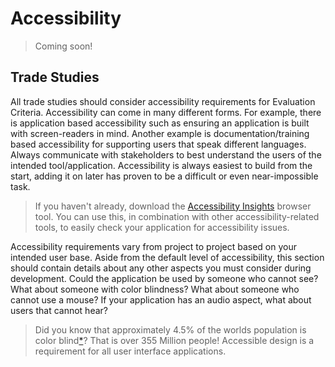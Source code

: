 # Accessibility

> Coming soon!

## Trade Studies

All trade studies should consider accessibility requirements for Evaluation Criteria. Accessibility can come in many different forms. For example, there is application based accessibility such as ensuring an application is built with screen-readers in mind. Another example is documentation/training based accessibility for supporting users that speak different languages. Always communicate with stakeholders to best understand the users of the intended tool/application. Accessibility is always easiest to build from the start, adding it on later has proven to be a difficult or even near-impossible task.

> If you haven't already, download the [Accessibility Insights](https://accessibilityinsights.io/) browser tool. You can use this, in combination with other accessibility-related tools, to easily check your application for accessibility issues.

Accessibility requirements vary from project to project based on your intended user base. Aside from the default level of accessibility, this section should contain details about any other aspects you must consider during development. Could the application be used by someone who cannot see? What about someone with color blindness? What about someone who cannot use a mouse? If your application has an audio aspect, what about users that cannot hear?

> Did you know that approximately 4.5% of the worlds population is color blind[*](https://www.colorblindguide.com/post/colorblind-people-population-live-counter)? That is over 355 Million people! Accessible design is a requirement for all user interface applications.